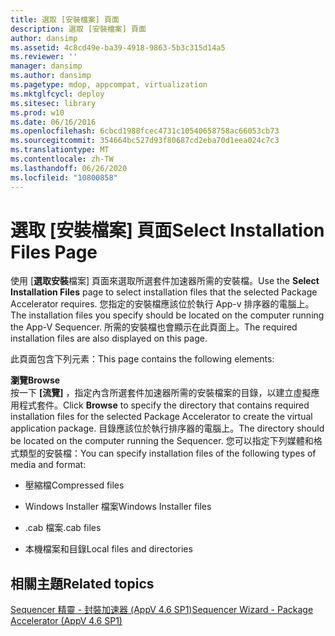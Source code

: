 ```yaml
---
title: 選取 [安裝檔案] 頁面
description: 選取 [安裝檔案] 頁面
author: dansimp
ms.assetid: 4c8cd49e-ba39-4918-9863-5b3c315d14a5
ms.reviewer: ''
manager: dansimp
ms.author: dansimp
ms.pagetype: mdop, appcompat, virtualization
ms.mktglfcycl: deploy
ms.sitesec: library
ms.prod: w10
ms.date: 06/16/2016
ms.openlocfilehash: 6cbcd1988fcec4731c10540658758ac66053cb73
ms.sourcegitcommit: 354664bc527d93f80687cd2eba70d1eea024c7c3
ms.translationtype: MT
ms.contentlocale: zh-TW
ms.lasthandoff: 06/26/2020
ms.locfileid: "10800858"
---
```

# <span data-ttu-id="916eb-103">選取 [安裝檔案] 頁面</span><span class="sxs-lookup"><span data-stu-id="916eb-103">Select Installation Files Page</span></span>


<span data-ttu-id="916eb-104">使用 [**選取安裝**檔案] 頁面來選取所選套件加速器所需的安裝檔。</span><span class="sxs-lookup"><span data-stu-id="916eb-104">Use the **Select Installation Files** page to select installation files that the selected Package Accelerator requires.</span></span> <span data-ttu-id="916eb-105">您指定的安裝檔應該位於執行 App-v 排序器的電腦上。</span><span class="sxs-lookup"><span data-stu-id="916eb-105">The installation files you specify should be located on the computer running the App-V Sequencer.</span></span> <span data-ttu-id="916eb-106">所需的安裝檔也會顯示在此頁面上。</span><span class="sxs-lookup"><span data-stu-id="916eb-106">The required installation files are also displayed on this page.</span></span>

<span data-ttu-id="916eb-107">此頁面包含下列元素：</span><span class="sxs-lookup"><span data-stu-id="916eb-107">This page contains the following elements:</span></span>

<a href="" id="browse"></a>**<span data-ttu-id="916eb-108">瀏覽</span><span class="sxs-lookup"><span data-stu-id="916eb-108">Browse</span></span>**  
<span data-ttu-id="916eb-109">按一下 **[流覽]** ，指定內含所選套件加速器所需的安裝檔案的目錄，以建立虛擬應用程式套件。</span><span class="sxs-lookup"><span data-stu-id="916eb-109">Click **Browse** to specify the directory that contains required installation files for the selected Package Accelerator to create the virtual application package.</span></span> <span data-ttu-id="916eb-110">目錄應該位於執行排序器的電腦上。</span><span class="sxs-lookup"><span data-stu-id="916eb-110">The directory should be located on the computer running the Sequencer.</span></span> <span data-ttu-id="916eb-111">您可以指定下列媒體和格式類型的安裝檔：</span><span class="sxs-lookup"><span data-stu-id="916eb-111">You can specify installation files of the following types of media and format:</span></span>

-   <span data-ttu-id="916eb-112">壓縮檔</span><span class="sxs-lookup"><span data-stu-id="916eb-112">Compressed files</span></span>

-   <span data-ttu-id="916eb-113">Windows Installer 檔案</span><span class="sxs-lookup"><span data-stu-id="916eb-113">Windows Installer files</span></span>

-   <span data-ttu-id="916eb-114">.cab 檔案</span><span class="sxs-lookup"><span data-stu-id="916eb-114">.cab files</span></span>

-   <span data-ttu-id="916eb-115">本機檔案和目錄</span><span class="sxs-lookup"><span data-stu-id="916eb-115">Local files and directories</span></span>

## <span data-ttu-id="916eb-116">相關主題</span><span class="sxs-lookup"><span data-stu-id="916eb-116">Related topics</span></span>


[<span data-ttu-id="916eb-117">Sequencer 精靈 - 封裝加速器 (AppV 4.6 SP1)</span><span class="sxs-lookup"><span data-stu-id="916eb-117">Sequencer Wizard - Package Accelerator (AppV 4.6 SP1)</span></span>](sequencer-wizard---package-accelerator--appv-46-sp1-.md)

 

 





